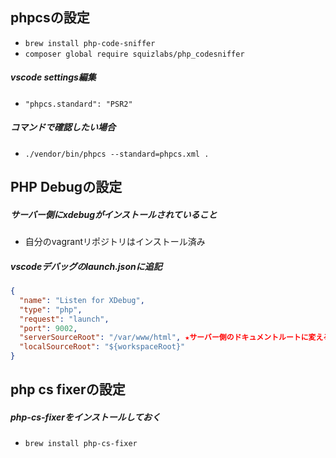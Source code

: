 ## phpcsの設定

- `brew install php-code-sniffer`
- `composer global require squizlabs/php_codesniffer`

##### vscode settings編集

- `"phpcs.standard": "PSR2"`

##### コマンドで確認したい場合

- `./vendor/bin/phpcs --standard=phpcs.xml .`

## PHP Debugの設定

##### サーバー側にxdebugがインストールされていること
- 自分のvagrantリポジトリはインストール済み

##### vscodeデバッグのlaunch.jsonに追記

```json
{
  "name": "Listen for XDebug",
  "type": "php",
  "request": "launch",
  "port": 9002,
  "serverSourceRoot": "/var/www/html", ★サーバー側のドキュメントルートに変える
  "localSourceRoot": "${workspaceRoot}"
}
```

## php cs fixerの設定

##### php-cs-fixerをインストールしておく

- `brew install php-cs-fixer`
